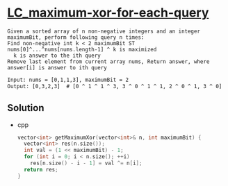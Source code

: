 # [LC_maximum-xor-for-each-query](https://leetcode.com/problems/maximum-xor-for-each-query)

```en
Given a sorted array of n non-negative integers and an integer maximumBit, perform following query n times:
Find non-negative int k < 2 maximumBit ST nums[0]^...^nums[nums.length-1] ^ k is maximized
  k is answer to the ith query
Remove last element from current array nums, Return answer, where answer[i] is answer to ith query
```

```txt
Input: nums = [0,1,1,3], maximumBit = 2
Output: [0,3,2,3]  # [0 ^ 1 ^ 1 ^ 3, 3 ^ 0 ^ 1 ^ 1, 2 ^ 0 ^ 1, 3 ^ 0]
```

## Solution

* cpp

  ```cpp
  vector<int> getMaximumXor(vector<int>& n, int maximumBit) {
    vector<int> res(n.size());
    int val = (1 << maximumBit) - 1;
    for (int i = 0; i < n.size(); ++i)
      res[n.size() - i - 1] = val ^= n[i];
    return res;
  }
  ```
